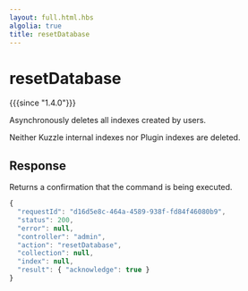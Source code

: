 ```yaml
---
layout: full.html.hbs
algolia: true
title: resetDatabase
---
```



# resetDatabase

{{{since "1.4.0"}}}

Asynchronously deletes all indexes created by users. 

Neither Kuzzle internal indexes nor Plugin indexes are deleted.


## Response

Returns a confirmation that the command is being executed.

```js
{
  "requestId": "d16d5e8c-464a-4589-938f-fd84f46080b9",
  "status": 200,
  "error": null,
  "controller": "admin",
  "action": "resetDatabase",
  "collection": null,
  "index": null,
  "result": { "acknowledge": true }
}
```
